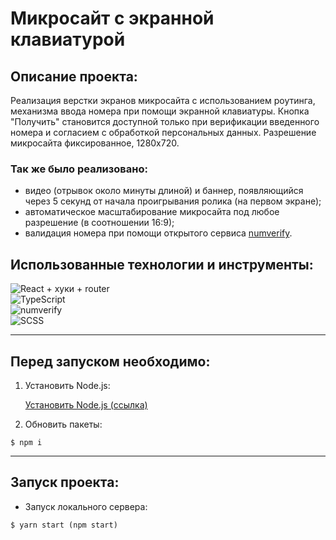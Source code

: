 # Микросайт с экранной клавиатурой

## Описание проекта:

Реализация верстки экранов микросайта c использованием роутинга, механизма ввода номера при помощи экранной клавиатуры. Кнопка "Получить" становится доступной только при верификации введенного номера и согласием с обработкой персональных данных. Разрешение микросайта фиксированное, 1280х720.

### Так же было реализовано:

- видео (отрывок около минуты длиной) и баннер, появляющийся через 5 секунд от начала проигрывания ролика (на первом экране);
- автоматическое масштабирование микросайта под любое разрешение (в соотношении 16:9);
- валидация номера при помощи открытого сервиса [numverify](https://numverify.com/documentation).

## Использованные технологии и инструменты:

![React + хуки + router](https://img.shields.io/badge/-React+hooks+router-282727?style=for-the-badge)
<br>![TypeScript](https://img.shields.io/badge/-TypeScript-282727?style=for-the-badge)
<br>![numverify](https://img.shields.io/badge/-numverify-282727?style=for-the-badge)
<br>![SCSS](https://img.shields.io/badge/-SCSS-282727?style=for-the-badge)

---

## Перед запуском необходимо:

1. Установить Node.js:

   [Установить Node.js (ссылка)](https://nodejs.org/en/)

2. Обновить пакеты:

```
$ npm i
```

---

## Запуск проекта:

- Запуск локального сервера:

```
$ yarn start (npm start)
```
